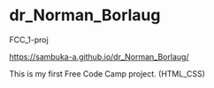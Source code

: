 # dr_Norman_Borlaug
FCC_1-proj

https://sambuka-a.github.io/dr_Norman_Borlaug/

This is my first Free Code Camp project. (HTML_CSS)
